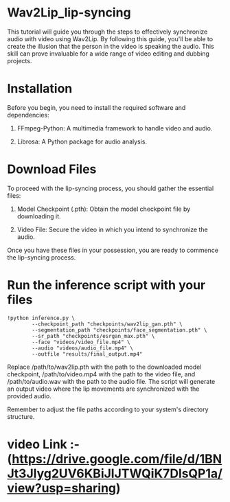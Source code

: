 # Wav2Lip_lip-syncing

This tutorial will guide you through the steps to effectively synchronize audio with video using Wav2Lip. By following this guide, you'll be able to create the illusion that the person in the video is speaking the audio. This skill can prove invaluable for a wide range of video editing and dubbing projects.

# Installation
Before you begin, you need to install the required software and dependencies:

1. FFmpeg-Python: A multimedia framework to handle video and audio.

2. Librosa: A Python package for audio analysis.

# Download Files
To proceed with the lip-syncing process, you should gather the essential files:

1. Model Checkpoint (.pth): Obtain the model checkpoint file by downloading it.

2. Video File: Secure the video in which you intend to synchronize the audio.

Once you have these files in your possession, you are ready to commence the lip-syncing process.


# Run the inference script with your files
```
!python inference.py \
        --checkpoint_path "checkpoints/wav2lip_gan.pth" \
        --segmentation_path "checkpoints/face_segmentation.pth" \
        --sr_path "checkpoints/esrgan_max.pth" \
        --face "videos/video_file.mp4" \
        --audio "videos/audio_file.mp4" \
        --outfile "results/final_output.mp4"
```
Replace /path/to/wav2lip.pth with the path to the downloaded model checkpoint, /path/to/video.mp4 with the path to the video file, and /path/to/audio.wav with the path to the audio file.
The script will generate an output video where the lip movements are synchronized with the provided audio.

Remember to adjust the file paths according to your system's directory structure.

# video Link :- (https://drive.google.com/file/d/1BNJt3Jlyg2UV6KBiJlJTWQiK7DlsQP1a/view?usp=sharing)
